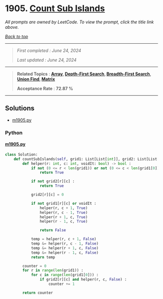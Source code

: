 # 1905. [Count Sub Islands](<https://leetcode.com/problems/count-sub-islands>)

*All prompts are owned by LeetCode. To view the prompt, click the title link above.*

*[Back to top](<../README.md>)*

------

> *First completed : June 24, 2024*
>
> *Last updated : June 24, 2024*

------

> **Related Topics** : **[Array](<by_topic/Array.md>), [Depth-First Search](<by_topic/Depth-First Search.md>), [Breadth-First Search](<by_topic/Breadth-First Search.md>), [Union Find](<by_topic/Union Find.md>), [Matrix](<by_topic/Matrix.md>)**
>
> **Acceptance Rate** : **72.87 %**

------

## Solutions

- [m1905.py](<../my-submissions/m1905.py>)
### Python
#### [m1905.py](<../my-submissions/m1905.py>)
```Python
class Solution:
    def countSubIslands(self, grid1: List[List[int]], grid2: List[List[int]]) -> int:
        def helper(r: int, c: int, voidIt: bool) -> bool :
            if not (0 <= r < len(grid1)) or not (0 <= c < len(grid1[0])) :
                return True

            if not grid2[r][c] :
                return True

            grid2[r][c] = 0

            if not grid1[r][c] or voidIt :
                helper(r, c + 1, True)
                helper(r, c - 1, True)
                helper(r + 1, c, True)
                helper(r - 1, c, True)

                return False

            temp = helper(r, c + 1, False) 
            temp &= helper(r, c - 1, False)
            temp &= helper(r + 1, c, False)
            temp &= helper(r - 1, c, False)
            return temp 

        counter = 0
        for r in range(len(grid1)) :
            for c in range(len(grid1[0])) :
                if grid2[r][c] and helper(r, c, False) :
                    counter += 1

        return counter
```

